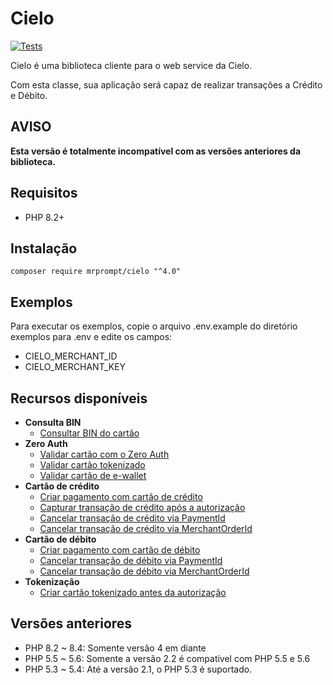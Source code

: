 # Cielo

[![Tests](https://github.com/mrprompt/cielo-v4/actions/workflows/tests.yml/badge.svg)](https://github.com/mrprompt/cielo-v4/actions/workflows/tests.yml)

Cielo é uma biblioteca cliente para o web service da Cielo.

Com esta classe, sua aplicação será capaz de realizar transações a Crédito e Débito.

## AVISO

**Esta versão é totalmente incompatível com as versões anteriores da biblioteca.**

## Requisitos

* PHP 8.2+

## Instalação

```console
composer require mrprompt/cielo "^4.0"
```

## Exemplos

Para executar os exemplos, copie o arquivo .env.example do diretório exemplos para .env e edite os campos:

* CIELO_MERCHANT_ID
* CIELO_MERCHANT_KEY

## Recursos disponíveis

* **Consulta BIN**
  * [Consultar BIN do cartão](https://docs.cielo.com.br/ecommerce-cielo/reference/consulta-bin-cartao)
* **Zero Auth**
  * [Validar cartão com o Zero Auth](https://docs.cielo.com.br/ecommerce-cielo/reference/validar-cartao)
  * [Validar cartão tokenizado](https://docs.cielo.com.br/ecommerce-cielo/reference/validar-cartao-tokenizado)
  * [Validar cartão de e-wallet](https://docs.cielo.com.br/ecommerce-cielo/reference/validar-cartao-e-wallet)
* **Cartão de crédito**
  * [Criar pagamento com cartão de crédito](https://docs.cielo.com.br/ecommerce-cielo/reference/criar-pagamento-credito)
  * [Capturar transação de crédito após a autorização](https://docs.cielo.com.br/ecommerce-cielo/reference/capturar-apos-autorizacao)
  * [Cancelar transação de crédito via PaymentId](https://docs.cielo.com.br/ecommerce-cielo/reference/cancelamento-paymentid)
  * [Cancelar transação de crédito via MerchantOrderId](https://docs.cielo.com.br/ecommerce-cielo/reference/cancelamento-merchantorderid)
* **Cartão de débito**
  * [Criar pagamento com cartão de débito](https://docs.cielo.com.br/ecommerce-cielo/reference/debito)
  * [Cancelar transação de débito via PaymentId](https://docs.cielo.com.br/ecommerce-cielo/reference/cancelamento-d%C3%A9bito-paymentid)
  * [Cancelar transação de débito via MerchantOrderId](https://docs.cielo.com.br/ecommerce-cielo/reference/cancelamento-debito-merchantorderid)
* **Tokenização**
  * [Criar cartão tokenizado antes da autorização](https://docs.cielo.com.br/ecommerce-cielo/reference/criar-cardtoken)

## Versões anteriores

* PHP 8.2 ~ 8.4: Somente versão 4 em diante
* PHP 5.5 ~ 5.6: Somente a versão 2.2 é compatível com PHP 5.5 e 5.6
* PHP 5.3 ~ 5.4: Até a versão 2.1, o PHP 5.3 é suportado.
